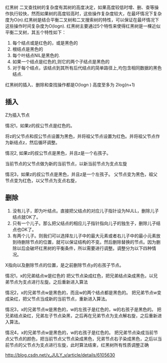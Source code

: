 
红黑树
二叉查找树的复杂度有其树的高度决定，如果高度较低时增、删、查等操作执行较快，然而如果树的高度较高时，这些操作复杂度较大，在最坏情况下复杂度为O(n).红黑树是结合平衡二叉树和二叉搜索树的特性，可以保证在最坏情况下这些操作时间复杂度为O(logn).
红黑树主要通过5个特性来使得红黑树是一棵近似平衡二叉树，其五个特性如下：
 1. 每个结点或是红色的，或是黑色的
 2. 根结点是黑色的
 3. 每个叶结点NIL是黑色的.
 4. 如果一个结点是红色的,则它的两个子结点是黑色的
 5. 对于每个结点，该结点到其所有后代结点的简单路径上,均包含相同数据的黑色结点.

红黑树的插入、删除和查找操作都是O(logn )
高度至多为 2log(n+1)

## 插入
Z为插入节点

情况1，如果z的叔公节点是红色的。

将z的父节点和叔公节点设置为黑色，并将祖父节点设置为红色。并将祖父节点作为新结点z，然后循环调整。

情况2, 如果z的叔公节点是黑色，并且z是一个右孩子。

当前节点的父节点做为新的当前节点，以新当前节点为支点左旋

情况3，如果z的叔公节点是黑色，并且z是一个左孩子。
父节点变为黑色，祖父节点变为红色，以父节点为支点右旋，

## 删除

 1. 没有儿子，即为叶结点。直接把父结点的对应儿子指针设为NULL，删除儿子结点就OK了。
 2. 只有一个儿子。那么把父结点的相应儿子指针指向儿子的独生子，删除儿子结点也OK了。
 3. 有两个儿子。则我们可以选择左儿子中的最大元素或者右儿子中的最小元素放到待删除节点的位置，就可以保证结构的不变。然后删除替换的节点。因为删除以后会破坏红黑树的平衡条件，所以需要进行调整。调整分为以下四种情况。

X指向以及删除节点的位置，是之前删除节点y的右孩子节点。

情况1，x的兄弟结点w是红色的
把父节点染成红色，把兄弟结点染成黑色，以兄弟节点为支点进行左旋。之后重新进入算法

情况2，x的兄弟节点w是黑色的，而且w的两个结点都是黑色的。
把兄弟节点w变成染红，把父节点当成新的当前节点，重新进入算法。

情况3，x的兄弟节点w是黑色的，w的左孩子是红色的，w的右孩子是黑色的。
把兄弟结点染红，兄弟左子节点染黑，之后再在兄弟节点为支点解右旋，之后重新进入算法。

情况4，x的兄弟节点w是黑色的，w的右孩子是红色的。
把兄弟节点染成当前节点父节点的颜色，把当前节点父节点染成黑色，兄弟节点右子染成黑色，之后以当前节点的父节点为支点进行左旋，此时算法结束，红黑树所有性质调整正确

http://blog.csdn.net/v_JULY_v/article/details/6105630
